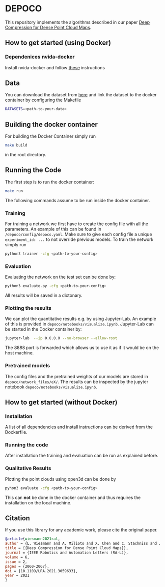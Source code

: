 # DEPOCO

This repository implements the algorithms described in our paper [Deep Compression for Dense Point Cloud Maps](https://www.ipb.uni-bonn.de/wp-content/papercite-data/pdf/wiesmann2021ral.pdf).

## How to get started (using Docker)

### Dependenices nvida-docker

Install nvida-docker and follow [these](https://stackoverflow.com/a/61737404)
instructions

## Data
You can download the dataset from [here](http://www.ipb.uni-bonn.de/html/projects/depoco/depoco_kitti_maps.tar.xz) and link the dataset to the docker container by configuring the Makefile

```sh
DATASETS=<path-to-your-data>
```

## Building the docker container

For building the Docker Container simply run 

```sh
make build
```

in the root directory.

## Running the Code

The first step is to run the docker container:

```sh
make run
```

The following commands assume to be run inside the docker container.

### Training

For training a network we first have to create the config file with all the parameters.
An example of this can be found in `/depoco/config/depoco.yaml`. 
Make sure to give each config file a unique `experiment_id: ...` to not override previous models.
To train the network simply run

```sh
python3 trainer -cfg <path-to-your-config>
```

### Evaluation

Evaluating the network on the test set can be done by:

```sh
python3 evaluate.py -cfg <path-to-your-config>
```

All results will be saved in a dictonary.

### Plotting the results

We can plot the quantitative results e.g. by using Jupyter-Lab.
An example of this is provided in `depoco/notebooks/visualize.ipynb`.
Jupyter-Lab can be started in the Docker container by:

```sh
jupyter-lab  --ip 0.0.0.0 --no-browser --allow-root
```

The 8888 port is forwarded which allows us to use it as if it would be on the host machine.

### Pretrained models

The config files and the pretrained weights of our models are stored in `depoco/network_files/eX/`. The results can be inspected by the jupyter notebook `depoco/notebooks/visualize.ipynb`.

## How to get started (without Docker)

### Installation

A list of all dependencies and install instructions can be derived from the Dockerfile.

### Running the code

After installation the training and evaluation can be run as explained before.

### Qualitative Results

Plotting the point clouds using open3d can be done by

```sh
pyhon3 evaluate -cfg <path-to-your-config>
```

This can **not** be done in the docker container and thus requires the installation on the local machine.


## Citation

If you use this library for any academic work, please cite the original paper.

```bibtex
@article{wiesmann2021ral,
author = {L. Wiesmann and A. Milioto and X. Chen and C. Stachniss and J. Behley},
title = {{Deep Compression for Dense Point Cloud Maps}},
journal = {IEEE Robotics and Automation Letters (RA-L)},
volume = 6,
issue = 2,
pages = {2060-2067},
doi = {10.1109/LRA.2021.3059633},
year = 2021
}
```
